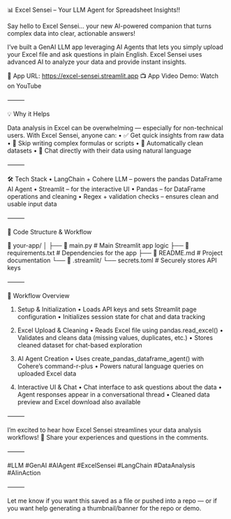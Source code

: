 

📊 Excel Sensei – Your LLM Agent for Spreadsheet Insights!!

Say hello to Excel Sensei… your new AI-powered companion that turns complex data into clear, actionable answers!

I’ve built a GenAI LLM app leveraging AI Agents that lets you simply upload your Excel file and ask questions in plain English. Excel Sensei uses advanced AI to analyze your data and provide instant insights.

🔗 App URL: https://excel-sensei.streamlit.app
📺 App Video Demo: Watch on YouTube

⸻

💡 Why it Helps

Data analysis in Excel can be overwhelming — especially for non-technical users. With Excel Sensei, anyone can:
	•	✅ Get quick insights from raw data
	•	🚫 Skip writing complex formulas or scripts
	•	🧹 Automatically clean datasets
	•	💬 Chat directly with their data using natural language

⸻

🛠️ Tech Stack
	•	LangChain + Cohere LLM – powers the pandas DataFrame AI Agent
	•	Streamlit – for the interactive UI
	•	Pandas – for DataFrame operations and cleaning
	•	Regex + validation checks – ensures clean and usable input data

⸻

🔧 Code Structure & Workflow

📁 your-app/
│
├── 📄 main.py              # Main Streamlit app logic
├── 📄 requirements.txt     # Dependencies for the app
├── 📄 README.md            # Project documentation
└── 📁 .streamlit/
    └── secrets.toml        # Securely stores API keys



⸻

🧠 Workflow Overview

1. Setup & Initialization
	•	Loads API keys and sets Streamlit page configuration
	•	Initializes session state for chat and data tracking

2. Excel Upload & Cleaning
	•	Reads Excel file using pandas.read_excel()
	•	Validates and cleans data (missing values, duplicates, etc.)
	•	Stores cleaned dataset for chat-based exploration

3. AI Agent Creation
	•	Uses create_pandas_dataframe_agent() with Cohere’s command-r-plus
	•	Powers natural language queries on uploaded Excel data

4. Interactive UI & Chat
	•	Chat interface to ask questions about the data
	•	Agent responses appear in a conversational thread
	•	Cleaned data preview and Excel download also available

⸻

I’m excited to hear how Excel Sensei streamlines your data analysis workflows!
💬 Share your experiences and questions in the comments.

⸻

#LLM #GenAI #AIAgent #ExcelSensei #LangChain #DataAnalysis #AIinAction

⸻

Let me know if you want this saved as a file or pushed into a repo — or if you want help generating a thumbnail/banner for the repo or demo.
